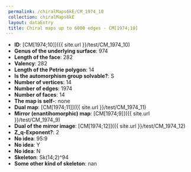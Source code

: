 ```yaml
--- 
 permalink: /chiralMaps6kE/CM_1974_10 
 collection: chiralMaps6kE
 layout: dataEntry
 title: Chiral maps up to 6000 edges - CM[1974;10]
---
```


- **ID**: [CM[1974;10]]({{ site.url }}/test/CM_1974_10)
- **Genus of the underlying surface**: 974
- **Length of the face**: 282
- **Valency**: 282
- **Length of the Petrie polygon**: 14
- **Is the automorphism group solvable?**: S
- **Number of vertices**: 14
- **Number of edges**: 1974
- **Number of faces**: 14
- **The map is self-**: none
- **Dual map**: [CM[1974;11]]({{ site.url }}/test/CM_1974_11)
- **Mirror (enantihomorphic) map**: [CM[1974;9]]({{ site.url }}/test/CM_1974_9)
- **Dual of the mirror image**: [CM[1974;12]]({{ site.url }}/test/CM_1974_12)
- **Z_q-Exponent?**: 2
- **No idea**:  95:9
- **No idea**: Y
- **No idea**: N
- **Skeleton**: Sk(14;2)^94
- **Some other kind of skeleton**: nan

